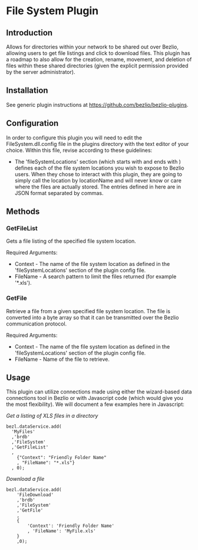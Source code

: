# File System Plugin

## Introduction
Allows for directories within your network to be shared out over Bezlio, allowing users to get file listings and click to download files.  This plugin has a roadmap to also allow for the creation, rename, movement, and deletion of files within these shared directories (given the explicit permission provided by the server administrator).

## Installation
See generic plugin instructions at https://github.com/bezlio/bezlio-plugins.

## Configuration
In order to configure this plugin you will need to edit the FileSystem.dll.config file in the plugins directory with the text editor of your choice.  Within this file, revise according to these guidelines:
* The 'fileSystemLocations' section (which starts with <setting name="fileSystemLocations" serializeAs="String"> and ends with </setting>) defines each of the file system locations you wish to expose to Bezlio users.  When they chose to interact with this plugin, they are going to simply call the location by locationName and will never know or care where the files are actually stored.  The entries defined in here are in JSON format separated by commas.  

## Methods
### GetFileList
Gets a file listing of the specified file system location.

Required Arguments:
* Context - The name of the file system location as defined in the 'fileSystemLocations' section of the plugin config file.
* FileName - A search pattern to limit the files returned (for example '*.xls').

### GetFile
Retrieve a file from a given specified file system location.  The file is converted into a byte array so that it can be transmitted over the Bezlio communication protocol.

Required Arguments:
* Context - The name of the file system location as defined in the 'fileSystemLocations' section of the plugin config file.
* FileName - Name of the file to retrieve.

## Usage
This plugin can utilize connections made using either the wizard-based data connections tool in Bezlio or with Javascript code (which would give you the most flexibility).  We will document a few examples here in Javascript:

*Get a listing of XLS files in a directory*
``` 
bezl.dataService.add(
  'MyFiles'
  ,'brdb'
  ,'FileSystem'
  ,'GetFileList'
  , 
    {"Context": "Friendly Folder Name"
    , "FileName": "*.xls"}
  , 0);
```

*Download a file*
```
bezl.dataService.add(
    'FileDownload'
    ,'brdb'
    ,'FileSystem'
    ,'GetFile'
    , 
    { 
        'Context': 'Friendly Folder Name'
        , 'FileName': 'MyFile.xls'
    }
    ,0);
```
